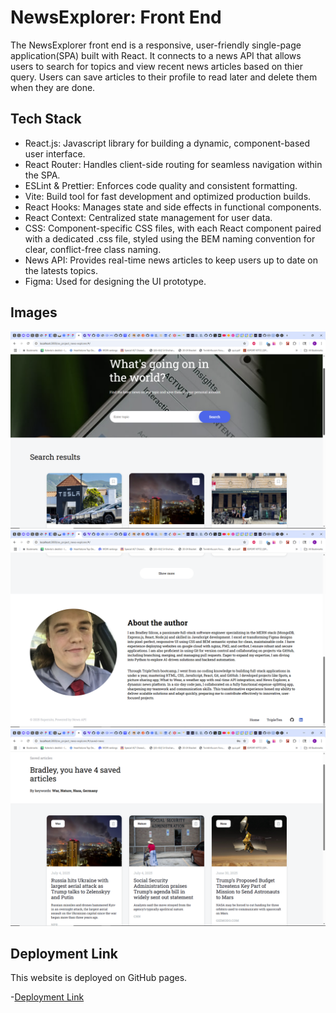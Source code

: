 # NewsExplorer: Front End

The NewsExplorer front end is a responsive, user-friendly single-page application(SPA) built with React. It connects to a news API that allows users to search for topics and view recent news articles based on thier query. Users can save articles to their profile to read later and delete them when they are done.

## Tech Stack

- React.js: Javascript library for building a dynamic, component-based user interface.
- React Router: Handles client-side routing for seamless navigation within the SPA.
- ESLint & Prettier: Enforces code quality and consistent formatting.
- Vite: Build tool for fast development and optimized production builds.
- React Hooks: Manages state and side effects in functional components.
- React Context: Centralized state management for user data.
- CSS: Component-specific CSS files, with each React component paired with a dedicated .css file, styled using the BEM naming convention for clear, conflict-free class naming.
- News API: Provides real-time news articles to keep users up to date on the latests topics.
- Figma: Used for designing the UI prototype.

## Images

![Screenshot of home page](./src/assets/news-explorer-home.png)
![Screenshot of about me](./src/assets/news-explorer-about-me.png)
![Screenshot of saved news](./src/assets/news-explorer-saved-news.png)

## Deployment Link

This website is deployed on GitHub pages.

-[Deployment Link](https://bsilcox1990.github.io/se_project_news-explorer/)
